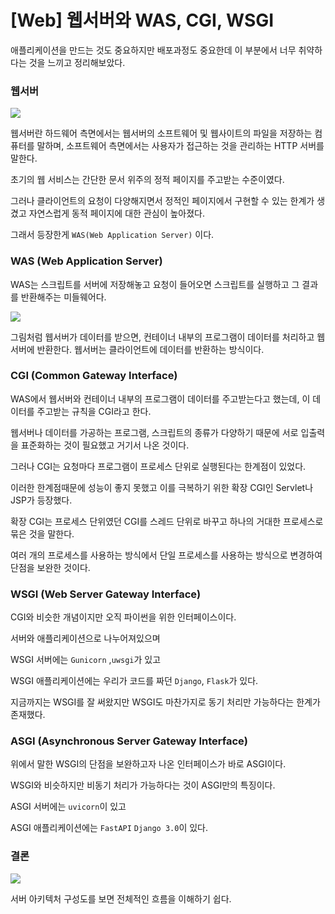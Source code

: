# [Web]  웹서버와 WAS, CGI, WSGI





애플리케이션을 만드는 것도 중요하지만 배포과정도 중요한데 이 부분에서 너무 취약하다는 것을 느끼고 정리해보았다.

### 웹서버

![](https://velog.velcdn.com/images/mechauk418/post/f78a1555-e94e-4fda-ab9b-596c1a2d0f8c/image.svg)

웹서버란 하드웨어 측면에서는 웹서버의 소프트웨어 및 웹사이트의 파일을 저장하는 컴퓨터를 말하며,
소프트웨어 측면에서는 사용자가 접근하는 것을 관리하는 HTTP 서버를 말한다.

초기의 웹 서비스는 간단한 문서 위주의 정적 페이지를 주고받는 수준이였다.

그러나 클라이언트의 요청이 다양해지면서 정적인 페이지에서 구현할 수 있는 한계가 생겼고 자연스럽게 동적 페이지에 대한 관심이 높아졌다.

그래서 등장한게 `WAS(Web Application Server)` 이다.

### WAS (Web Application Server)

WAS는 스크립트를 서버에 저장해놓고 요청이 들어오면 스크립트를 실행하고 그 결과를 반환해주는 미들웨어다.

![](https://velog.velcdn.com/images/mechauk418/post/7f04ad4f-335f-4c69-884c-52ca05b9cd63/image.png)

그림처럼 웹서버가 데이터를 받으면, 컨테이너 내부의 프로그램이 데이터를 처리하고 웹서버에 반환한다.
웹서버는 클라이언트에 데이터를 반환하는 방식이다.



### CGI (Common Gateway Interface)

WAS에서 웹서버와 컨테이너 내부의 프로그램이 데이터를 주고받는다고 했는데, 이 데이터를 주고받는 규칙을 CGI라고 한다.

웹서버나 데이터를 가공하는 프로그램, 스크립트의 종류가 다양하기 때문에 서로 입출력을 표준화하는 것이 필요했고 거기서 나온 것이다.

그러나 CGI는 요청마다 프로그램이 프로세스 단위로 실행된다는 한계점이 있었다.

이러한 한계점때문에 성능이 좋지 못했고 이를 극복하기 위한 확장 CGI인 Servlet나 JSP가 등장했다.

확장 CGI는 프로세스 단위였던 CGI를 스레드 단위로 바꾸고 하나의 거대한 프로세스로 묶은 것을 말한다.

여러 개의 프로세스를 사용하는 방식에서 단일 프로세스를 사용하는 방식으로 변경하여 단점을 보완한 것이다.

### WSGI (Web Server Gateway Interface)

CGI와 비슷한 개념이지만 오직 파이썬을 위한 인터페이스이다.

서버와 애플리케이션으로 나누어져있으며

WSGI 서버에는 `Gunicorn` ,`uwsgi`가 있고

WSGI 애플리케이션에는 우리가 코드를 짜던 `Django`, `Flask`가 있다.

지금까지는 WSGI를 잘 써왔지만 WSGI도 마찬가지로 동기 처리만 가능하다는 한계가 존재했다.


### ASGI (Asynchronous Server Gateway Interface)

위에서 말한 WSGI의 단점을 보완하고자 나온 인터페이스가 바로 ASGI이다.

WSGI와 비슷하지만 비동기 처리가 가능하다는 것이 ASGI만의 특징이다.

ASGI 서버에는 `uvicorn`이 있고

ASGI 애플리케이션에는 `FastAPI` `Django 3.0`이 있다.


### 결론

![](https://velog.velcdn.com/images/mechauk418/post/c4814bd3-9fd0-4255-b533-22a25c140460/image.png)

서버 아키텍처 구성도를 보면 전체적인 흐름을 이해하기 쉽다.